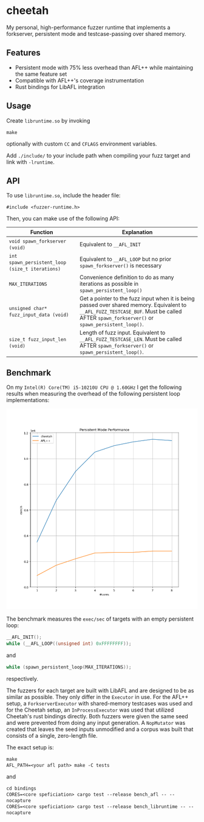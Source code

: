 # cheetah

My personal, high-performance fuzzer runtime that implements a forkserver, persistent mode and testcase-passing
over shared memory.

## Features
- Persistent mode with 75% less overhead than AFL++ while maintaining the same feature set
- Compatible with AFL++'s coverage instrumentation
- Rust bindings for LibAFL integration

## Usage
Create `libruntime.so` by invoking
```
make
```
optionally with custom `CC` and `CFLAGS` environment variables.

Add `./include/` to your include path when compiling your fuzz target and link
with `-lruntime`.

## API
To use `libruntime.so`, include the header file:
```
#include <fuzzer-runtime.h>
```

Then, you can make use of the following API:

| Function | Explanation |
|----------|-------------|
| `void spawn_forkserver (void)` | Equivalent to `__AFL_INIT` |
| `int spawn_persistent_loop (size_t iterations)` | Equivalent to `__AFL_LOOP` but no prior `spawn_forkserver()` is necessary |
| `MAX_ITERATIONS` | Convenience definition to do as many iterations as possible in `spawn_persistent_loop()` |
| `unsigned char* fuzz_input_data (void)` | Get a pointer to the fuzz input when it is being passed over shared memory. Equivalent to `__AFL_FUZZ_TESTCASE_BUF`. Must be called AFTER `spawn_forkserver()` or `spawn_persistent_loop()`. |
| `size_t fuzz_input_len (void)` | Length of fuzz input. Equivalent to `__AFL_FUZZ_TESTCASE_LEN`. Must be called AFTER `spawn_forkserver()` or `spawn_persistent_loop()`. |

## Benchmark
On my `Intel(R) Core(TM) i5-10210U CPU @ 1.60GHz` I get the following results when measuring the overhead of the
following persistent loop implementations:

![](./tests/results.png)

The benchmark measures the `exec/sec` of targets with an empty persistent loop:
```c
__AFL_INIT();
while (__AFL_LOOP((unsigned int) 0xFFFFFFFF));
```
and
```c
while (spawn_persistent_loop(MAX_ITERATIONS));
```
respectively.

The fuzzers for each target are built with LibAFL and are designed to be
as similar as possible. They only differ in the `Executor` in use.
For the AFL++ setup, a `ForkserverExecutor` with shared-memory testcases
was used and for the Cheetah setup, an `InProcessExecutor` was used that
utilized Cheetah's rust bindings directly. Both fuzzers were given the
same seed and were prevented from doing any input generation.
A `NopMutator` was created that leaves the seed inputs unmodified and
a corpus was built that consists of a single, zero-length file.

The exact setup is:
```
make
AFL_PATH=<your afl path> make -C tests
```
and
```
cd bindings
CORES=<core speficiation> cargo test --release bench_afl -- --nocapture
CORES=<core speficiation> cargo test --release bench_libruntime -- --nocapture
```
